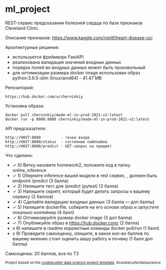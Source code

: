ml_project
==============================

REST-сервис предсказания болезней сердца по базе признаков Cleveland Clinic.

Описание признаков: https://www.kaggle.com/ronitf/heart-disease-uci

Архитектурные решения:
- используется фреймворк FastAPI
- реализована валидация значений входных данных
- порядок полей во входных данных может быть произвольный
- для оптимизации размера docker image использован образ python:3.9.5-slim (linux/amd64) - 41.47 MB

Репозиторий:
    
    https://hub.docker.com/u/cherninkiy

Установка образа:

    docker pull cherninkiy/made-ml-in-prod-2021-v2:latest
    docker run -p 8080:8080 cherninkiy/made-ml-in-prod-2021-v2:latest

API предсказателя:

    http://HOST:8080         - точка входа
    http://HOST:8080/status  - состояние пайплайна
    http://HOST:8080/predict - GET-запрос на предикт

Что сделано:
- ✓ 0) Ветку назовите homework2, положите код в папку online_inference
- ✓ 1) Оберните inference вашей модели в rest сервис, , должен быть endpoint /predict (3 балла)
- ✓ 2) Напишите тест для /predict (pytest) (3 балла)
- ✓ 3) Напишите скрипт, который будет делать запросы к вашему сервису (2 баллов)
- ✓ 4) Сделайте валидацию входных данных (3 балла — доп баллы)
- ✓ 5) Напишите dockerfile, соберите на его основе образ и запустите локально контейнер (4 балл)
- ✓ 6) Оптимизируйте размер docker image (3 доп балла)
- ✓ 7) Опубликуйте образ в https://hub.docker.com/  (2 балла)
- x 8) напишите в readme корректные команды docker pull/run (1 балл)
- x 9) Проведите самооценку, опишите, в какое кол-во баллов по вашему мнению стоит оценить вашу работу и почему (1 балл доп баллы) 

Самооценка: 20 баллов, все по ТЗ


<p><small>Project based on the <a target="_blank" href="https://drivendata.github.io/cookiecutter-data-science/">cookiecutter data science project template</a>. #cookiecutterdatascience</small></p>
